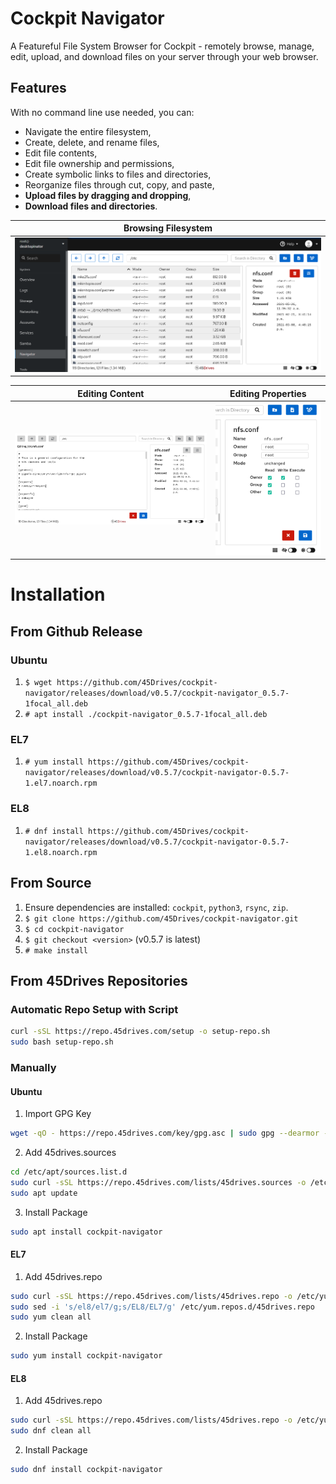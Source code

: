 # Cockpit Navigator
A Featureful File System Browser for Cockpit - remotely browse, manage, edit, upload, and download files on your server through your web browser.  

## Features
With no command line use needed, you can:
* Navigate the entire filesystem,
* Create, delete, and rename files,
* Edit file contents,
* Edit file ownership and permissions,
* Create symbolic links to files and directories,
* Reorganize files through cut, copy, and paste,
* **Upload files by dragging and dropping**,
* **Download files and directories**.

| Browsing Filesystem |
|---------------------|
| ![User Interface](doc/ui_root.png) |

| Editing Content | Editing Properties | 
|-----------------|--------------------|
| ![Edit Contents](doc/ui_editor.png) | ![Edit Preferences](doc/ui_prefs.png) |

# Installation
## From Github Release
### Ubuntu
1. `$ wget https://github.com/45Drives/cockpit-navigator/releases/download/v0.5.7/cockpit-navigator_0.5.7-1focal_all.deb`
1. `# apt install ./cockpit-navigator_0.5.7-1focal_all.deb`
### EL7
1. `# yum install https://github.com/45Drives/cockpit-navigator/releases/download/v0.5.7/cockpit-navigator-0.5.7-1.el7.noarch.rpm`
### EL8
1. `# dnf install https://github.com/45Drives/cockpit-navigator/releases/download/v0.5.7/cockpit-navigator-0.5.7-1.el8.noarch.rpm`
## From Source
1. Ensure dependencies are installed: `cockpit`, `python3`, `rsync`, `zip`.
1. `$ git clone https://github.com/45Drives/cockpit-navigator.git`
1. `$ cd cockpit-navigator`
1. `$ git checkout <version>` (v0.5.7 is latest)
1. `# make install`
## From 45Drives Repositories
### Automatic Repo Setup with Script
```sh
curl -sSL https://repo.45drives.com/setup -o setup-repo.sh
sudo bash setup-repo.sh
```
### Manually
#### Ubuntu
1. Import GPG Key
```sh
wget -qO - https://repo.45drives.com/key/gpg.asc | sudo gpg --dearmor -o /usr/share/keyrings/45drives-archive-keyring.gpg
```
2. Add 45drives.sources
```sh
cd /etc/apt/sources.list.d
sudo curl -sSL https://repo.45drives.com/lists/45drives.sources -o /etc/apt/sources.list.d/45drives.sources
sudo apt update
```
3. Install Package
```sh
sudo apt install cockpit-navigator
```
#### EL7
1. Add 45drives.repo
```sh
sudo curl -sSL https://repo.45drives.com/lists/45drives.repo -o /etc/yum.repos.d/45drives.repo
sudo sed -i 's/el8/el7/g;s/EL8/EL7/g' /etc/yum.repos.d/45drives.repo
sudo yum clean all
```
2. Install Package
```bash
sudo yum install cockpit-navigator
```
#### EL8
1. Add 45drives.repo
```sh
sudo curl -sSL https://repo.45drives.com/lists/45drives.repo -o /etc/yum.repos.d/45drives.repo
sudo dnf clean all
```
2. Install Package
```bash
sudo dnf install cockpit-navigator
```
